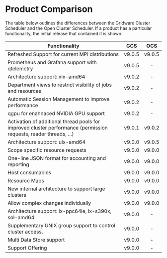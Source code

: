 # Product Comparison

The table below outlines the differences between the Gridware Cluster Scheduler and the Open Cluster Scheduler. If a product has a particular functionality, the initial release that contained it is shown.

| Functionality                                                                                                     |  GCS   |  OCS   |
|-------------------------------------------------------------------------------------------------------------------|:------:|:------:|
| Refreshed Support for current MPI distributions                                                                   | v9.0.5 | v9.0.5 |
| Prometheus and Grafana support with qtelemetry                                                                    | v9.0.5 |   -    |
| Architecture support: xlx-amd64                                                                                   | v9.0.2 |   -    |
| Department views to restrict visibility of jobs and resources                                                     | v9.0.2 |   -    |
| Automatic Session Management to improve performance                                                               | v9.0.2 |   -    |
| qgpu for enahnaced NVIDIA GPU support                                                                             | v9.0.2 |   -    |
| Activation of additional thread pools for improved cluster performance (permission requests, reader threads, ...) | v9.0.1 | v9.0.2 |
| Architecture support: ulx-amd64                                                                                   | v9.0.0 | v9.0.5 |
| Scope specific resource requests                                                                                  | v9.0.0 | v9.0.0 |
| One-line JSON format for accounting and reporting                                                                 | v9.0.0 | v9.0.0 |
| Host consumables                                                                                                  | v9.0.0 | v9.0.0 |
| Resource Maps                                                                                                     | v9.0.0 | v9.0.0 |
| New internal architecture to support large clusters                                                               | v9.0.0 | v9.0.0 |
| Allow complex changes individually                                                                                | v9.0.0 | v9.0.0 |
| Architecture support: lx-ppc64le, lx-s390x, sol-amd64                                                             | v9.0.0 |   -    |
| Supplementary UNIX group support to control cluster access.                                                       | v9.0.0 |   -    |
| Multi Data Store support                                                                                          | v9.0.0 |   -    |
| Support Offering                                                                                                  | v9.0.0 |   -    |


[//]: # (Eeach file has to end with two emty lines)

